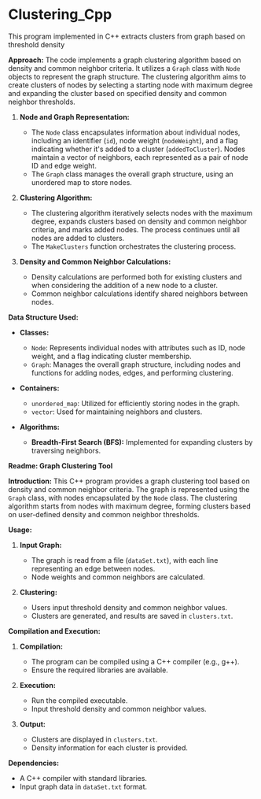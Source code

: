 # Clustering_Cpp
 This program implemented in C++ extracts clusters from graph based on threshold density


**Approach:**
The code implements a graph clustering algorithm based on density and common neighbor criteria. It utilizes a `Graph` class with `Node` objects to represent the graph structure. The clustering algorithm aims to create clusters of nodes by selecting a starting node with maximum degree and expanding the cluster based on specified density and common neighbor thresholds.

1. **Node and Graph Representation:**
   - The `Node` class encapsulates information about individual nodes, including an identifier (`id`), node weight (`nodeWeight`), and a flag indicating whether it's added to a cluster (`addedToCluster`). Nodes maintain a vector of neighbors, each represented as a pair of node ID and edge weight.
   - The `Graph` class manages the overall graph structure, using an unordered map to store nodes.

2. **Clustering Algorithm:**
   - The clustering algorithm iteratively selects nodes with the maximum degree, expands clusters based on density and common neighbor criteria, and marks added nodes. The process continues until all nodes are added to clusters.
   - The `MakeClusters` function orchestrates the clustering process.

3. **Density and Common Neighbor Calculations:**
   - Density calculations are performed both for existing clusters and when considering the addition of a new node to a cluster.
   - Common neighbor calculations identify shared neighbors between nodes.

**Data Structure Used:**
- **Classes:**
  - `Node`: Represents individual nodes with attributes such as ID, node weight, and a flag indicating cluster membership.
  - `Graph`: Manages the overall graph structure, including nodes and functions for adding nodes, edges, and performing clustering.

- **Containers:**
  - `unordered_map`: Utilized for efficiently storing nodes in the graph.
  - `vector`: Used for maintaining neighbors and clusters.

- **Algorithms:**
  - **Breadth-First Search (BFS):** Implemented for expanding clusters by traversing neighbors.

**Readme: Graph Clustering Tool**

**Introduction:**
This C++ program provides a graph clustering tool based on density and common neighbor criteria. The graph is represented using the `Graph` class, with nodes encapsulated by the `Node` class. The clustering algorithm starts from nodes with maximum degree, forming clusters based on user-defined density and common neighbor thresholds.

**Usage:**
1. **Input Graph:**
   - The graph is read from a file (`dataSet.txt`), with each line representing an edge between nodes.
   - Node weights and common neighbors are calculated.

2. **Clustering:**
   - Users input threshold density and common neighbor values.
   - Clusters are generated, and results are saved in `clusters.txt`.

**Compilation and Execution:**
1. **Compilation:**
   - The program can be compiled using a C++ compiler (e.g., g++).
   - Ensure the required libraries are available.

2. **Execution:**
   - Run the compiled executable.
   - Input threshold density and common neighbor values.

3. **Output:**
   - Clusters are displayed in `clusters.txt`.
   - Density information for each cluster is provided.

**Dependencies:**
- A C++ compiler with standard libraries.
- Input graph data in `dataSet.txt` format.
